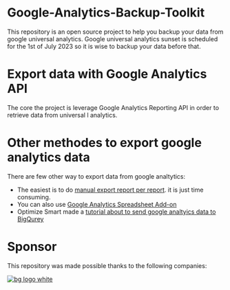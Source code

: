 # Google-Analytics-Backup-Toolkit
This repository is an open source project to help you backup your data from google universal analytics. Google universal analytics sunset is scheduled for the 1st of July 2023 so it is wise to backup your data before that.

# Export data with Google Analytics API
The core the project is leverage Google Analytics Reporting API in order to retrieve data from universal l analytics.


# Other methodes to export google analytics data

There are few other way to export data from google analtytics:
- The easiest is to do [manual export report per report](https://support.google.com/analytics/answer/1038573?hl=en). it is just time consuming.
- You can also use [Google Analytics Spreadsheet Add-on](https://developers.google.com/analytics/solutions/google-analytics-spreadsheet-add-on)
- Optimize Smart made a [tutorial about to send google analtyics data to BigQurey](https://www.optimizesmart.com/sending-google-analytics-data-to-bigquery-without-360/)

# Sponsor 

This repository was made possible thanks to the following companies:

[![bg logo white](https://user-images.githubusercontent.com/6319913/189340637-c81caf8b-b89c-468c-9d5b-8e1628ddadf8.png)](https://www.tetriz.io/)

